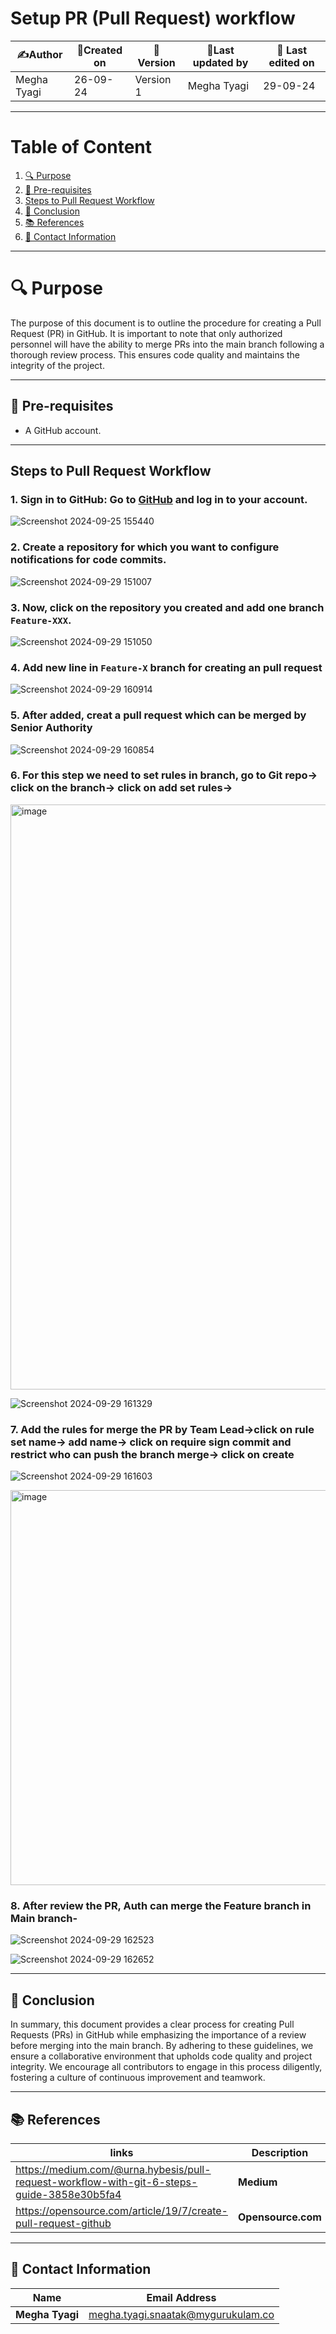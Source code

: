 # Setup PR (Pull Request) workflow

| ✍️Author   | 📅Created on|📌 Version | 📝Last updated by   |📅 Last edited on |
|-------------|-------------|------------|---------------------|------------------|
| Megha Tyagi |  26-09-24   | Version 1  |    Megha Tyagi      | 29-09-24         |

---

# Table of Content 
1. [🔍 Purpose](#-purpose)
2. [🌟 Pre-requisites](#-pre-requisites)
3. [Steps to Pull Request Workflow](#steps-to-pull-request-workflow)
4. [📜 Conclusion](#-conclusion)
5. [📚 References](#-references ) 
6. [📧 Contact Information ](#-contact-information )
   
---
     
# 🔍 Purpose 
The purpose of this document is to outline the procedure for creating a Pull Request (PR) in GitHub. It is important to note that only authorized personnel will have the ability to merge PRs into the main branch following a thorough review process. This ensures code quality and maintains the integrity of the project.

---

## 🌟 Pre-requisites
- A GitHub account.
---
##  Steps to Pull Request Workflow

### 1. **Sign in to GitHub**: Go to [GitHub](https://github.com) and log in to your account.

![Screenshot 2024-09-25 155440](https://github.com/user-attachments/assets/07ed100c-331f-41d0-a043-06ae5a986689)

### 2. Create a repository for which you want to configure notifications for code commits.

![Screenshot 2024-09-29 151007](https://github.com/user-attachments/assets/e2e1ad79-41a5-44d2-b809-42cff696fd97)


### 3. Now, click on the repository you created and add one branch `Feature-XXX`.

![Screenshot 2024-09-29 151050](https://github.com/user-attachments/assets/1ff4fbf8-f2d2-4872-956b-35249f8fa2d7)


### 4. Add new line in `Feature-X` branch for creating an pull request

![Screenshot 2024-09-29 160914](https://github.com/user-attachments/assets/f46a9fc1-5ddf-431c-b8f4-00fd23bd9c08)


### 5. After added, creat a pull request which can be merged by Senior Authority

![Screenshot 2024-09-29 160854](https://github.com/user-attachments/assets/ef58ebda-4d3c-486f-a753-d278a3f01ec8)


### 6. For this step we need to set rules in branch, go to Git repo-> click on the branch-> click on add set rules->
<img width="936" alt="image" src="https://github.com/user-attachments/assets/65af1f7f-0b80-4afd-9ee7-32e2d237bb7a">

![Screenshot 2024-09-29 161329](https://github.com/user-attachments/assets/1507b233-4215-4bcd-9c4f-b73bed1fb2b9)

### 7. Add the rules for merge the PR by Team Lead->click on rule set name-> add name-> click on require sign commit and restrict who can push the branch merge-> click on create
![Screenshot 2024-09-29 161603](https://github.com/user-attachments/assets/020e6c22-fcd4-4d4a-b0fb-65a53005a299)

<img width="632" alt="image" src="https://github.com/user-attachments/assets/a89853c7-205f-4ec3-9819-d90615833bec">

### 8. After review the PR, Auth can merge the Feature branch in Main branch-

![Screenshot 2024-09-29 162523](https://github.com/user-attachments/assets/1c2b4be7-c7a2-4b55-93b4-d043d2009b24)

![Screenshot 2024-09-29 162652](https://github.com/user-attachments/assets/466c4cba-9561-4e87-9793-03aaa77153a1)

---

## 📜 Conclusion
In summary, this document provides a clear process for creating Pull Requests (PRs) in GitHub while emphasizing the importance of a review before merging into the main branch. By adhering to these guidelines, we ensure a collaborative environment that upholds code quality and project integrity. We encourage all contributors to engage in this process diligently, fostering a culture of continuous improvement and teamwork.

---

## 📚 References 
|links | Description |
|-------|------------|
|https://medium.com/@urna.hybesis/pull-request-workflow-with-git-6-steps-guide-3858e30b5fa4|**Medium** |
|https://opensource.com/article/19/7/create-pull-request-github| **Opensource.com**|

---

## 📧 Contact Information 
|Name|Email Address|
|:---:|:---:|
|**Megha Tyagi**|megha.tyagi.snaatak@mygurukulam.co|



